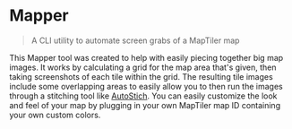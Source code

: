 # Mapper

> A CLI utility to automate screen grabs of a MapTiler map

This Mapper tool was created to help with easily piecing together big map images. It works by calculating a grid for the map area that's given, then taking screenshots of each tile within the grid. The resulting tile images include some overlapping areas to easily allow you to then run the images through a stitching tool like [AutoStich](http://matthewalunbrown.com/autostitch/autostitch.html). You can easily customize the look and feel of your map by plugging in your own MapTiler map ID containing your own custom colors.
